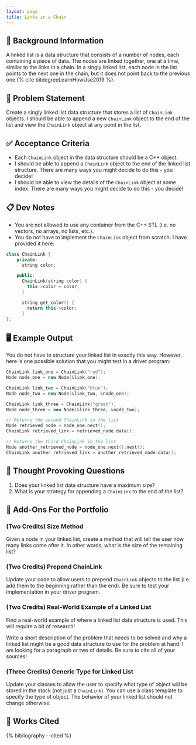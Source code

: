 ```yaml
---
layout: page
title: Links in a Chain
---
```


## 🔖 Background Information

A linked list is a data structure that consists of a number of nodes, each containing a piece of data. The nodes are linked together, one at a time, similar to the links in a chain. In a singly linked list, each node in the list points to the next one in the chain, but it does not point back to the previous one {% cite bitdegreeLearnHowUse2019 %}.

## 🎯 Problem Statement

Create a singly linked list data structure that stores a list of `ChainLink` objects. I should be able to append a new `ChainLink` object to the end of the list and view the `ChainLink` object at any point in the list.

## ✅ Acceptance Criteria

* Each `ChainLink` object in the data structure should be a C++ object.
* I should be able to append a `ChainLink` object to the end of the linked list structure. There are many ways you might decide to do this - you decide!
* I should be able to view the details of the `ChainLink` object at some index. There are many ways you might decide to do this - you decide!

## 📋 Dev Notes

* You are not allowed to use any container from the C++ STL (i.e. no vectors, no arrays, no lists, etc.).
* You do not have to implement the `ChainLink` object from scratch. I have provided it here:

```cpp
class ChainLink {
    private:
      string color;

    public:
      ChainLink(string color) {
        this->color = color;
      }

      string get_color() {
        return this->color;
      }
};
```

## 🖥️ Example Output

You do not have to structure your linked list in exactly this way. However, here is one possible solution that you might test in a driver program:

```cpp
ChainLink link_one = ChainLink("red");
Node node_one = new Node(&link_one);

ChainLink link_two = ChainLink("blue");
Node node_two = new Node(&link_two, &node_one);

ChainLink link_three = ChainLink("green");
Node node_three = new Node(&link_three, &node_two);

// Returns the second ChainLink in the list
Node retrieved_node = node_one.next();
ChainLink retrieved_link = retrieved_node.data();

// Returns the third ChainLink in the list
Node another_retrieved_node = node_one.next().next();
ChainLink another_retrieved_link = another_retrieved_node.data();
```

## 📝 Thought Provoking Questions

1. Does your linked list data structure have a maximum size?
2. What is your strategy for appending a `ChainLink` to the end of the list?

## 💼 Add-Ons For the Portfolio

### (Two Credits) Size Method

Given a node in your linked list, create a method that will tell the user how many links come after it. In other words, what is the size of the remaining list?

### (Two Credits) Prepend ChainLink

Update your code to allow users to prepend `ChainLink` objects to the list (i.e. add them to the beginning rather than the end). Be sure to test your implementation in your driver program.

### (Two Credits) Real-World Example of a Linked List

Find a real-world example of where a linked list data structure is used. This will require a bit of research!

Write a short description of the problem that needs to be solved and why a linked list might be a good data structure to use for the problem at hand. I am looking for a paragraph or two of details. Be sure to cite all of your sources!

### (Three Credits) Generic Type for Linked List

Update your classes to allow the user to specify what type of object will be stored in the stack (not just a `ChainLink`). You can use a class template to specify the type of object. The behavior of your linked list should not change otherwise.

## 📘 Works Cited

{% bibliography --cited %}
